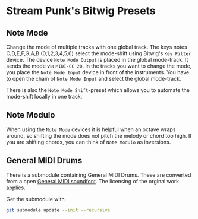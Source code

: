 Stream Punk's Bitwig Presets
============================

Note Mode
---------

Change the mode of multiple tracks with one global track. The keys notes
C,D,E,F,G,A,B (0,1,2,3,4,5,6) select the mode-shift using Bitwig's `Key Filter`
device. The device `Note Mode Output` is placed in the global mode-track. It
sends the mode via `MIDI-CC 20`. In the tracks you want to change the mode, you
place the `Note Mode Input` device in front of the instruments. You have to open
the chain of `Note Mode Input` and select the global mode-track.

There is also the `Note Mode Shift`-preset which allows you to automate the
mode-shift locally in one track.

Note Modulo
-----------

When using the `Note Mode` devices it is helpful when an octave wraps around, so
shifting the mode does not pitch the melody or chord too high. If you are
shifting chords, you can think of `Note Modulo` as inversions.

General MIDI Drums
------------------

There is a submodule containing General MIDI Drums. These are converted from a
open [General MIDI soundfont](https://schristiancollins.com/generaluser.php).
The licensing of the orginal work applies.

Get the submodule with

```bash
git submodule update --init --recursive
```
